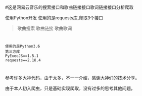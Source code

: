#这是网易云音乐的搜索接口和歌曲链接接口歌词链接接口分析爬取

使用Python开发 使用的是requests库,爬取3个接口
>歌曲搜索
歌曲链接
歌曲歌词

#
```
使用的是Python3.6
第三方库
PyExecJS==1.5.1
requests==2.18.4
```
#
参考许多大神代码，由于太多，不一一介绍，感谢大神们的技术分享。

由于本人初入爬虫，只是基础实现爬取，没有过多的思考其他问题。




